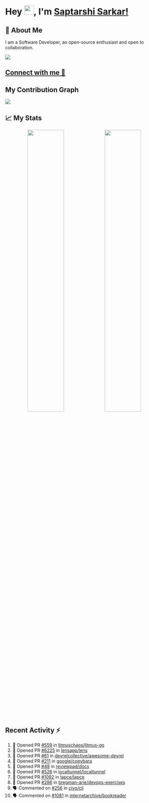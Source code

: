# Hey <img src="https://github.com/TheDudeThatCode/TheDudeThatCode/blob/master/Assets/Hi.gif" width="30">, I'm [Saptarshi Sarkar!](https://bio.link/saptarshi) 

## 🚀 About Me
I am a Software Developer, an open-source enthusiast and open to collaboration.

![](https://visitor-badge.laobi.icu/badge?page_id=saptarshisarkar12.saptarshisarkar12)

## [Connect with me 💬](https://bio.link/saptarshi) 

## My Contribution Graph 
<img src="https://activity-graph.herokuapp.com/graph?username=SaptarshiSarkar12&bg_color=0f2d3d&color=1cadfb&line=1cadfb&point=1cadfb&area=true&hide_border=true">

## 📈 My Stats
<p align="center">	
  <img width="48%" src="https://github-readme-stats.vercel.app/api?username=saptarshisarkar12&show_icons=true&theme=tokyonight" />
  <img width="48%" src="https://github-readme-streak-stats.herokuapp.com/?user=saptarshisarkar12&theme=tokyonight" />
</p>

## Recent Activity :zap:
<!--START_SECTION:activity-->
1. 💪 Opened PR [#559](https://github.com/litmuschaos/litmus-go/pull/559) in [litmuschaos/litmus-go](https://github.com/litmuschaos/litmus-go)
2. 💪 Opened PR [#6225](https://github.com/lensapp/lens/pull/6225) in [lensapp/lens](https://github.com/lensapp/lens)
3. 💪 Opened PR [#61](https://github.com/devrelcollective/awesome-devrel/pull/61) in [devrelcollective/awesome-devrel](https://github.com/devrelcollective/awesome-devrel)
4. 💪 Opened PR [#211](https://github.com/google/copybara/pull/211) in [google/copybara](https://github.com/google/copybara)
5. 💪 Opened PR [#48](https://github.com/reviewpad/docs/pull/48) in [reviewpad/docs](https://github.com/reviewpad/docs)
6. 💪 Opened PR [#526](https://github.com/localtunnel/localtunnel/pull/526) in [localtunnel/localtunnel](https://github.com/localtunnel/localtunnel)
7. 💪 Opened PR [#1092](https://github.com/lapce/lapce/pull/1092) in [lapce/lapce](https://github.com/lapce/lapce)
8. 💪 Opened PR [#286](https://github.com/bregman-arie/devops-exercises/pull/286) in [bregman-arie/devops-exercises](https://github.com/bregman-arie/devops-exercises)
9. 🗣 Commented on [#256](https://github.com/civo/cli/issues/256) in [civo/cli](https://github.com/civo/cli)
10. 🗣 Commented on [#1081](https://github.com/internetarchive/bookreader/issues/1081) in [internetarchive/bookreader](https://github.com/internetarchive/bookreader)
<!--END_SECTION:activity-->
